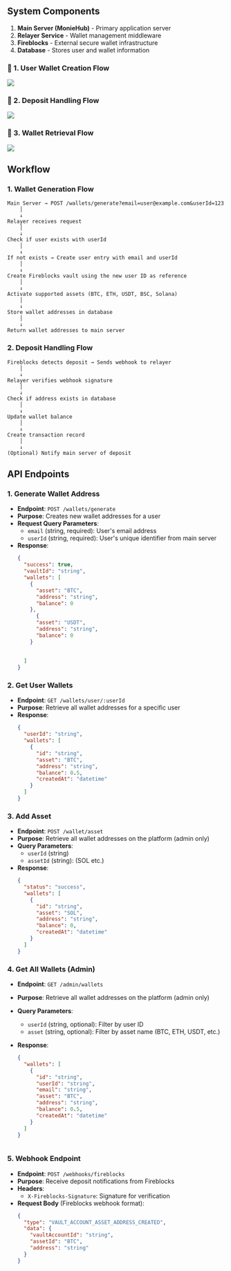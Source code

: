 

## System Components

1. **Main Server (MonieHub)** - Primary application server
2. **Relayer Service** - Wallet management middleware
3. **Fireblocks** - External secure wallet infrastructure
4. **Database** - Stores user and wallet information

### 📌 1. User Wallet Creation Flow

[![](https://mermaid.ink/img/pako:eNpdUl1v2jAU_StXfgLJsIRAGiJt0kLGQBqaRKCVRvpg4ttikTjMdlgZ5b_XSWi14Rf7Wufj-lyfSVZyJCF5Vuywg1WcSrBrMdssSilwVm2hBwsmJCSojqgeodf78pqSJf6uUJsQvqOBPyzP7cY4V6g1dLBgIqdQaVRz3k3JKyw3S8zZCVUjIzJ8bH2WV7nJDrM9iKeGA_gitNHwCSYKmUFAadSpllnH0aazthANMTNsyzR2b5Vayj2rclNTptFmKhRu8zLb6xtsYkqFcKyhcw6fW585vzr9j_2aGXGslZnWaJvrRKsJhXUSryh8W80oRImtk58_uq1ry55GH3mZSsmbpFA32dw0xY54xWk4N270nUBhy3ImM7zUxIc6jYcr8t88CLXjFJyERlVISYHKDsSW5FxbpcTssMCUhPbImdqnJJUXyzkw-assi3eaKqvnHQmfWK5tVR24fX0smP0oxcetQslRTcpKGhK6vtOIkPBMXkg4cr2-4498z7sbegM3CCg5kXDo9h135PmBEwxcb-TfXSj527g6_dFgGHhjfzwe-IE3dN3LG2jX0hU?type=png)](https://mermaid.live/edit#pako:eNpdUl1v2jAU_StXfgLJsIRAGiJt0kLGQBqaRKCVRvpg4ttikTjMdlgZ5b_XSWi14Rf7Wufj-lyfSVZyJCF5Vuywg1WcSrBrMdssSilwVm2hBwsmJCSojqgeodf78pqSJf6uUJsQvqOBPyzP7cY4V6g1dLBgIqdQaVRz3k3JKyw3S8zZCVUjIzJ8bH2WV7nJDrM9iKeGA_gitNHwCSYKmUFAadSpllnH0aazthANMTNsyzR2b5Vayj2rclNTptFmKhRu8zLb6xtsYkqFcKyhcw6fW585vzr9j_2aGXGslZnWaJvrRKsJhXUSryh8W80oRImtk58_uq1ry55GH3mZSsmbpFA32dw0xY54xWk4N270nUBhy3ImM7zUxIc6jYcr8t88CLXjFJyERlVISYHKDsSW5FxbpcTssMCUhPbImdqnJJUXyzkw-assi3eaKqvnHQmfWK5tVR24fX0smP0oxcetQslRTcpKGhK6vtOIkPBMXkg4cr2-4498z7sbegM3CCg5kXDo9h135PmBEwxcb-TfXSj527g6_dFgGHhjfzwe-IE3dN3LG2jX0hU)


### 📌 2. Deposit Handling Flow

[![](https://mermaid.ink/img/pako:eNpdkEFvgkAQhf_KZk6aoAEWEDn0YImn9mJtTCo9DDAKEXbJ7lq16n8vUBtj57Qz-773ducMmcwJItgqbAq2jBPB2prP1vNSUVrJbKc_2Wj0dEkgpkbq0rAVpYWUOzYwR5aTwbLSwwQubLFeUIUnUuyN1FeZ0eev2eLGv6LJCnbAqiLDMM8Vad1xq3i2Hqz6sWYxGkxR0_Af_N7kaIilWKHI6IY9Sl7klhmFQmNmSilYKTaVPHTSZZewvF89xoDV_r7MITJqTxbUpGrsWjh3_gmYguo2MWqPOapdAom4tkyD4kPK-g9Tcr8tINpgpdtu3z83LrHd611CIif1LPfCQOT4bu8B0RmOEPkOH9uBH3A-8bjrhKEFJ4g8Z2w7Pg9CO3Qd7geTqwXffag99l0v5NNgOnWDkHuOc_0BsJ2RCw?type=png)](https://mermaid.live/edit#pako:eNpdkEFvgkAQhf_KZk6aoAEWEDn0YImn9mJtTCo9DDAKEXbJ7lq16n8vUBtj57Qz-773ducMmcwJItgqbAq2jBPB2prP1vNSUVrJbKc_2Wj0dEkgpkbq0rAVpYWUOzYwR5aTwbLSwwQubLFeUIUnUuyN1FeZ0eev2eLGv6LJCnbAqiLDMM8Vad1xq3i2Hqz6sWYxGkxR0_Af_N7kaIilWKHI6IY9Sl7klhmFQmNmSilYKTaVPHTSZZewvF89xoDV_r7MITJqTxbUpGrsWjh3_gmYguo2MWqPOapdAom4tkyD4kPK-g9Tcr8tINpgpdtu3z83LrHd611CIif1LPfCQOT4bu8B0RmOEPkOH9uBH3A-8bjrhKEFJ4g8Z2w7Pg9CO3Qd7geTqwXffag99l0v5NNgOnWDkHuOc_0BsJ2RCw)


### 📌 3. Wallet Retrieval Flow

[![](https://mermaid.ink/img/pako:eNp9kV1vgjAUhv9Kc640Qce3yMUSN7LpBUvGlpgMvKj2KGRQTCnbmPrfVxCy7Ga9aU9znuc9aU-wKxmCDwdBjyl5DRJO1AqXcVjyDJf1lkxISDNOXlB8oNiQyeT2nMADyl1KPmmeoySUMYFVhRXZNqSuUKxYAmcSxRHmtEHRsdkON1f5IghXT_GCFRkfdM81iqbXVWSkdnJD9lkuFaycVMnluHNeFVHPPar0fghGJW071sFdPFr3pkBdbmmF481fLkJZCz6geVbJFg2X_3UNAd34CQdNvVnGwJeiRg0KFAVtSzi1kgRkigUm4Ksjo-I9gYRfFHOk_K0siwETZX1Iwd_TvFJVfVQhGGRU_cZvC3KG4r6suQTfcNzOAf4JvsB3DGuqu45rWTPbMg3P06AB3zamuuFYrqd7pmE57uyiwXcXqk8d0_asuTufm65n2YZx-QHd7aED?type=png)](https://mermaid.live/edit#pako:eNp9kV1vgjAUhv9Kc640Qce3yMUSN7LpBUvGlpgMvKj2KGRQTCnbmPrfVxCy7Ga9aU9znuc9aU-wKxmCDwdBjyl5DRJO1AqXcVjyDJf1lkxISDNOXlB8oNiQyeT2nMADyl1KPmmeoySUMYFVhRXZNqSuUKxYAmcSxRHmtEHRsdkON1f5IghXT_GCFRkfdM81iqbXVWSkdnJD9lkuFaycVMnluHNeFVHPPar0fghGJW071sFdPFr3pkBdbmmF481fLkJZCz6geVbJFg2X_3UNAd34CQdNvVnGwJeiRg0KFAVtSzi1kgRkigUm4Ksjo-I9gYRfFHOk_K0siwETZX1Iwd_TvFJVfVQhGGRU_cZvC3KG4r6suQTfcNzOAf4JvsB3DGuqu45rWTPbMg3P06AB3zamuuFYrqd7pmE57uyiwXcXqk8d0_asuTufm65n2YZx-QHd7aED)





## Workflow

### 1. Wallet Generation Flow
```
Main Server → POST /wallets/generate?email=user@example.com&userId=123
    │
    ↓
Relayer receives request
    │
    ↓
Check if user exists with userId
    │
    ↓
If not exists → Create user entry with email and userId
    │
    ↓
Create Fireblocks vault using the new user ID as reference
    │
    ↓
Activate supported assets (BTC, ETH, USDT, BSC, Solana)
    │
    ↓
Store wallet addresses in database
    │
    ↓
Return wallet addresses to main server
```

### 2. Deposit Handling Flow
```
Fireblocks detects deposit → Sends webhook to relayer
    │
    ↓
Relayer verifies webhook signature
    │
    ↓
Check if address exists in database
    │
    ↓
Update wallet balance
    │
    ↓
Create transaction record
    │
    ↓
(Optional) Notify main server of deposit
```


## API Endpoints

### 1. Generate Wallet Address
- **Endpoint**: `POST /wallets/generate`
- **Purpose**: Creates new wallet addresses for a user
- **Request Query Parameters**:
  - `email` (string, required): User's email address
  - `userId` (string, required): User's unique identifier from main server
- **Response**:
  ```json
  {
    "success": true,
    "vaultId": "string",
    "wallets": [
      {
        "asset": "BTC",
        "address": "string",
        "balance": 0
      },
        {
        "asset": "USDT",
        "address": "string",
        "balance": 0
      }
    
      
    ]
  }
  ```

### 2. Get User Wallets
- **Endpoint**: `GET /wallets/user/:userId`
- **Purpose**: Retrieve all wallet addresses for a specific user
- **Response**:
  ```json
  {
    "userId": "string",
    "wallets": [
      {
        "id": "string",
        "asset": "BTC",
        "address": "string",
        "balance": 0.5,
        "createdAt": "datetime"
      }
    ]
  }
  ```


  
### 3. Add Asset
- **Endpoint**: `POST /wallet/asset`
- **Purpose**: Retrieve all wallet addresses on the platform (admin only)
- **Query Parameters**:
  - `userId` (string)
  - `assetId` (string): (SOL etc.)
- **Response**:
  ```json
  {
    "status": "success",
    "wallets": [
      {
        "id": "string",
        "asset": "SOL",
        "address": "string",
        "balance": 0,
        "createdAt": "datetime"
      }
    ]
  }

### 4. Get All Wallets (Admin)
- **Endpoint**: `GET /admin/wallets`
- **Purpose**: Retrieve all wallet addresses on the platform (admin only)
- **Query Parameters**:
  - `userId` (string, optional): Filter by user ID
  - `asset` (string, optional): Filter by asset name (BTC, ETH, USDT, etc.)
- **Response**:
  ```json
  {
    "wallets": [
      {
        "id": "string",
        "userId": "string",
        "email": "string",
        "asset": "BTC",
        "address": "string",
        "balance": 0.5,
        "createdAt": "datetime"
      }
    ]
  }
  ```

  ```

### 5. Webhook Endpoint
- **Endpoint**: `POST /webhooks/fireblocks`
- **Purpose**: Receive deposit notifications from Fireblocks
- **Headers**:
  - `X-Fireblocks-Signature`: Signature for verification
- **Request Body** (Fireblocks webhook format):
  ```json
  {
    "type": "VAULT_ACCOUNT_ASSET_ADDRESS_CREATED",
    "data": {
      "vaultAccountId": "string",
      "assetId": "BTC",
      "address": "string"
    }
  }
  ```



